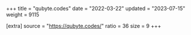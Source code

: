+++
title = "qubyte.codes"
date = "2022-03-22"
updated = "2023-07-15"
weight = 9115

[extra]
source = "https://qubyte.codes/"
ratio = 36
size = 9
+++
